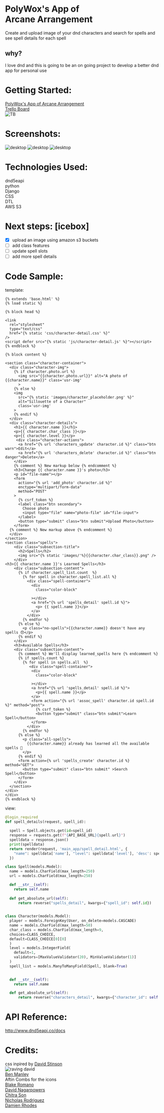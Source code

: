 # PolyWox's App of<br>Arcane Arrangement

Create and upload image of your dnd characters and search for spells and see spell details for each spell

## why?
I love dnd and this is going to be an on going project to develop a better dnd app for personal use

# **Getting Started:**
[PolyWox's App of Arcane Arrangement](https://arcane-arrangement.herokuapp.com/)<br>
[Trello Board](https://trello.com/b/630wLSlx/arcane-arrangement)<br>
![TB](/main_app/static/images/trello_board.png)

# **Screenshots:**
![desktop](main_app/static/images/homepage.png)
![desktop](main_app/static/images/char_index.png)
![desktop](main_app/static/images/spell_detail.png)
# **Technologies Used:**
dnd5eapi<br>python<br>Django<br>CSS<br>DTL<br>AWS S3

# **Next steps:** [icebox] 
- [x] upload an image using amazon s3 buckets
- [ ] add class features
- [ ] update spell slots
- [ ] add more spell details
# **Code Sample:**
template:
```django
{% extends 'base.html' %}
{% load static %}

{% block head %}

<link 
  rel="stylesheet" 
  type="text/css" 
  href="{% static 'css/character-detail.css' %}"
/>
<script defer src="{% static 'js/character-detail.js' %}"></script>
{% endblock %}

{% block content %}

<section class="character-container">
  <div class="character-img">
    {% if character.photo.url %}
      <img src="{{character.photo.url}}" alt="A photo of {{character.name}}" class='usr-img'
      >
    {% else %}
    <img 
      src="{% static 'images/character_placeholder.png' %}" 
      alt="Sillouette of a Character"
      class='usr-img'
    >
    {% endif %}
  </div>
  <div class="character-details">
    <h1>{{ character.name }}</h1>
    <p>{{ character.char_class }}</p>
    <p>{{ character.level }}</p>
     <div class="character-actions">
      <a href="{% url 'characters_update' character.id %}" class="btn warn">Edit</a>
      <a href="{% url 'characters_delete' character.id %}" class="btn danger">Delete</a>
    </div>
    {% comment %} New markup below {% endcomment %}
    <h3>Change {{ character.name }}'s photo</h3>
    <p id="file-name"></p>
    <form 
      action="{% url 'add_photo' character.id %}"
      enctype="multipart/form-data"
      method="POST"
    >
      {% csrf_token %}
      <label class="btn secondary">
        Choose photo
        <input type="file" name="photo-file" id="file-input">
      </label>
      <button type="submit" class="btn submit">Upload Photo</button>
    </form>
  {% comment %} New markup above {% endcomment %}
  </div>
</section>
<section class="spells">
    <div class="subsection-title">
      <h2>Spells</h2>
      <img src="{% static 'images/'%}{{character.char_class}}.png" />
    </div>
<h3>{{ character.name }}'s Learned Spells</h3>
    <div class="subsection-content">
      {% if character.spell_list.count  %}
        {% for spell in character.spell_list.all %}
          <div class="spell-container">
            <div 
              class="color-block"
             
            ></div>
            <a href="{% url 'spells_detail' spell.id %}">
              <p> {{ spell.name }}</p>
            </a>
          </div>
        {% endfor %}
      {% else %}
        <p class="no-spells">{{character.name}} doesn't have any spells 😞</p>
      {% endif %}
    </div>
    <h3>Available Spells</h3>
    <div class="subsection-content">
      {% comment %} We'll display learned_spells here {% endcomment %}
      {% if spells.count %}
        {% for spell in spells.all  %}
           <div class="spell-container">
            <div 
              class="color-block"
              
            ></div>
            <a href="{% url 'spells_detail' spell.id %}">
              <p>{{ spell.name }}</p>
            </a>
            <form action="{% url 'assoc_spell' character.id spell.id %}" method="post">
              {% csrf_token %}
              <button type="submit" class="btn submit">Learn Spell</button>
            </form>
          </div>
        {% endfor %}
      {% else %}
        <p class="all-spells">
          {{character.name}} already has learned all the available spells 🥳
        </p>
      {% endif %}
      <form action={% url 'spells_create' character.id %} method="GET">
        <button type="submit" class="btn submit" >Search Spell</button>
      </form>
    </div>
  </section>
</div>
</div>
{% endblock %}
```
view:

```python
@login_required
def spell_details(request, spell_id):
 
  spell = Spell.objects.get(id=spell_id)
  response = requests.get(f"{API_BASE_URL}{spell.url}")
  spelldata = response.json()
  print(spelldata)
  return render(request, 'main_app/spell_detail.html', {
    "name": spelldata['name'], "level": spelldata['level'], 'desc': spelldata['desc'], 'range': spelldata['range'], 'duration': spelldata['duration'], 'casting_time': spelldata['casting_time'], 
  })
```

```python
class Spell(models.Model):
  name = models.CharField(max_length=250)
  url = models.CharField(max_length=250)

  def __str__(self):
    return self.name
  
  def get_absolute_url(self):
      return reverse("spells_detail", kwargs={"spell_id": self.id})
  

class Character(models.Model):
  player = models.ForeignKey(User, on_delete=models.CASCADE)
  name = models.CharField(max_length=50)
  char_class = models.CharField(max_length=9,
  choices=CLASS_CHOICE,
  default=CLASS_CHOICE[0][0]
  )
  level = models.IntegerField(
    default=1,
    validators=[MaxValueValidator(20), MinValueValidator(1)]
  )
  spell_list = models.ManyToManyField(Spell, blank=True)
  

  def __str__(self):
    return self.name

  def get_absolute_url(self):
      return reverse("characters_detail", kwargs={"character_id": self.id})
```
# **API Reference:**
http://www.dnd5eapi.co/docs
# **Credits:**
css inpired by [David Stinson](https://www.linkedin.com/in/david-stinson/)<br>![raving david](main_app/static/images/logo.gif)<br>
[Ben Manley](https://www.linkedin.com/in/benjamintmanley/)
<br>Aftin Combs for the icons<br>
[Blake Romano](https://www.linkedin.com/in/blakeromano/)
<br>[David Nagarpowers](https://www.linkedin.com/in/david-nagarpowers/)<br>
[Chitra Son](https://www.linkedin.com/in/chitrason/)
<br>[Nicholas Rodriguez](https://www.linkedin.com/in/nicholas-r-rodriguez/)
<br>
[Damien Rhodes](https://www.linkedin.com/in/damiencrhodes/)